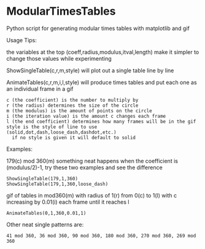 # ModularTimesTables
Python script for generating modular times tables with matplotlib and gif

Usage Tips:

the variables at the top (coeff,radius,modulus,itval,length) make it simpler to change those values while experimenting

ShowSingleTable(c,r,m,style) will plot out a single table line by line

AnimateTables(c,r,m,i,l,style) will produce times tables and put each one as an individual frame in a gif

    c (the coefficient) is the number to multiply by
    r (the radius) determines the size of the circle
    m (the modulus) is the amount of points on the circle
    i (the iteration value) is the amount c changes each frame
    l (the end coefficient) determines how many frames will be in the gif
    style is the style of line to use (solid,dot,dash,loose_dash,dashdot,etc.)
      if no style is given it will default to solid


Examples:

  179(c) mod 360(m) something neat happens when the coefficient is (modulus/2)-1, try these two examples and see the difference
  
    ShowSingleTable(179,1,360)
    ShowSingleTable(179,1,360,loose_dash)


  gif of tables in mod360(m) with radius of 1(r) from 0(c) to 1(l) with c increasing by 0.01(i) each frame until it reaches l

    AnimateTables(0,1,360,0.01,1)
  
  
  Other neat single patterns are:
    
    41 mod 360, 36 mod 360, 90 mod 360, 180 mod 360, 270 mod 360, 269 mod 360
